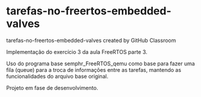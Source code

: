 # tarefas-no-freertos-embedded-valves
tarefas-no-freertos-embedded-valves created by GitHub Classroom


Implementação do exercício 3 da aula FreeRTOS parte 3.

Uso do programa base semphr_FreeRTOS_qemu como base para fazer uma fila (queue) para a troca de informações entre as tarefas, mantendo as funcionalidades do arquivo base original.

Projeto em fase de desenvolvimento.
